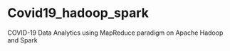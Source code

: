 # Covid19_hadoop_spark
COVID-19 Data Analytics using MapReduce paradigm on Apache Hadoop and Spark

